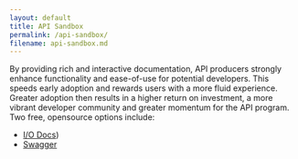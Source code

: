```yaml
---
layout: default
title: API Sandbox
permalink: /api-sandbox/
filename: api-sandbox.md
---
```


By providing rich and interactive documentation, API producers strongly enhance functionality and ease-of-use for potential developers.  This speeds early adoption and rewards users with a more fluid experience.  Greater adoption then results in a higher return on investment, a more vibrant developer community and greater momentum for the API program.    Two free, opensource options include:

* [I/O Docs](https://github.com/project-open-data/iodocs))
* [Swagger](https://github.com/project-open-data/swagger-core)
